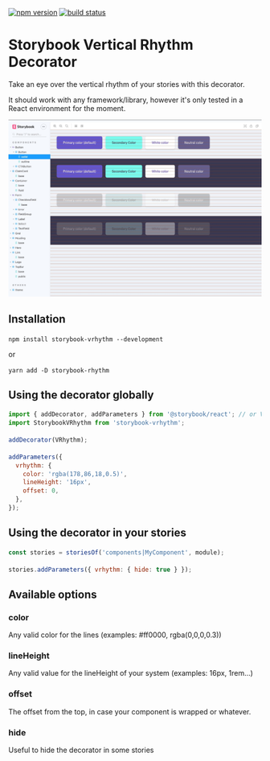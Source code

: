 [![npm version](https://badge.fury.io/js/storybook-vrhythm.svg)](https://badge.fury.io/js/storybook-vrhythm)
[![build status](https://travis-ci.org/jmlweb/storybook-vrhythm.svg?branch=master)](https://travis-ci.org/jmlweb/storybook-vrhythm)

# Storybook Vertical Rhythm Decorator

Take an eye over the vertical rhythm of your stories with this decorator.

It should work with any framework/library, however it's only tested in a React environment for the moment.

![](storybook-vrhythm.jpg)

## Installation

`npm install storybook-vrhythm --development`

or

`yarn add -D storybook-rhythm`

## Using the decorator globally

```js
import { addDecorator, addParameters } from '@storybook/react'; // or Vue, Angular...
import StorybookVRhythm from 'storybook-vrhythm';

addDecorator(VRhythm);

addParameters({
  vrhythm: {
    color: 'rgba(178,86,18,0.5)',
    lineHeight: '16px',
    offset: 0,
  },
});
```

## Using the decorator in your stories

```jsx
const stories = storiesOf('components|MyComponent', module);

stories.addParameters({ vrhythm: { hide: true } });
```

## Available options

### color

Any valid color for the lines (examples: #ff0000, rgba(0,0,0,0.3))

### lineHeight

Any valid value for the lineHeight of your system (examples: 16px, 1rem...)

### offset

The offset from the top, in case your component is wrapped or whatever.

### hide

Useful to hide the decorator in some stories

